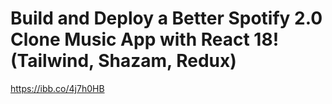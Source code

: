 # Build and Deploy a Better Spotify 2.0 Clone Music App with React 18! (Tailwind, Shazam, Redux)
https://ibb.co/4j7h0HB

